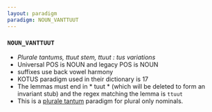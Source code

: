 ```yaml
---
layout: paradigm
paradigm: NOUN_VANTTUUT
---
```

### ` NOUN_VANTTUUT `

* _Plurale tantums, ttuut stem, ttuut : tus variations_
* Universal POS is NOUN and legacy POS is NOUN
* suffixes use back vowel harmony
* KOTUS paradigm used in their dictionary is 17
* The lemmas must end in * tuut * (which will be deleted to form an invariant stub) and the regex matching the lemma is ` ttuut `
* This is a [plurale tantum](https://en.wikipedia.org/wiki/Plurale_tantum) paradigm for plural only nominals.
